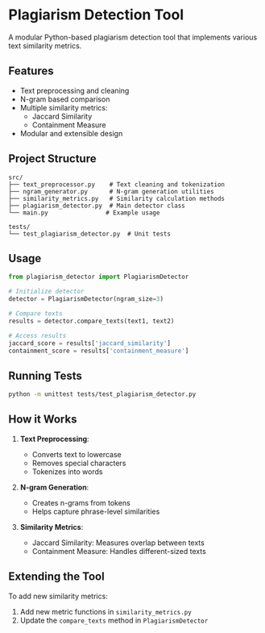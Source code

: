 # Plagiarism Detection Tool

A modular Python-based plagiarism detection tool that implements various text similarity metrics.

## Features

- Text preprocessing and cleaning
- N-gram based comparison
- Multiple similarity metrics:
  - Jaccard Similarity
  - Containment Measure
- Modular and extensible design

## Project Structure

```
src/
├── text_preprocessor.py    # Text cleaning and tokenization
├── ngram_generator.py      # N-gram generation utilities
├── similarity_metrics.py   # Similarity calculation methods
├── plagiarism_detector.py  # Main detector class
└── main.py                # Example usage

tests/
└── test_plagiarism_detector.py  # Unit tests
```

## Usage

```python
from plagiarism_detector import PlagiarismDetector

# Initialize detector
detector = PlagiarismDetector(ngram_size=3)

# Compare texts
results = detector.compare_texts(text1, text2)

# Access results
jaccard_score = results['jaccard_similarity']
containment_score = results['containment_measure']
```

## Running Tests

```bash
python -m unittest tests/test_plagiarism_detector.py
```

## How it Works

1. **Text Preprocessing**:
   - Converts text to lowercase
   - Removes special characters
   - Tokenizes into words

2. **N-gram Generation**:
   - Creates n-grams from tokens
   - Helps capture phrase-level similarities

3. **Similarity Metrics**:
   - Jaccard Similarity: Measures overlap between texts
   - Containment Measure: Handles different-sized texts

## Extending the Tool

To add new similarity metrics:
1. Add new metric functions in `similarity_metrics.py`
2. Update the `compare_texts` method in `PlagiarismDetector`